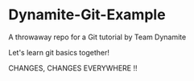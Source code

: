 Dynamite-Git-Example
====================

A throwaway repo for a Git tutorial by Team Dynamite

Let's learn git basics together!

CHANGES, CHANGES EVERYWHERE !!